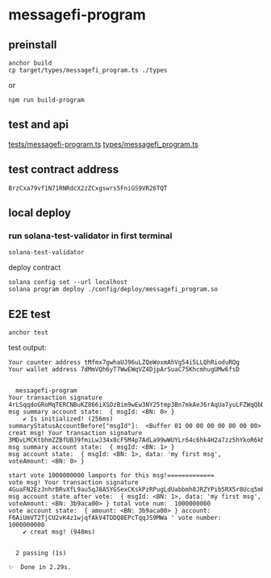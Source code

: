 # messagefi-program
## preinstall
````shell
anchor build
cp target/types/messagefi_program.ts ./types
````
or
```shell
npm run build-program
```
## test and api
[tests/messagefi-program.ts](./tests/messagefi-program.ts)
[types/messagefi_program.ts](./types/messagefi_program.ts)

## test contract address
`BrzCxa79vf1N71RNRdcX2zZCxgswrs5FniGS9VR26TQT`

## local deploy
### run solana-test-validator in first terminal
```shell
solana-test-validator
```
deploy contract
```shell
solana config set --url localhost
solana program deploy ./config/deploy/messagefi_program.so
```
## E2E test
```shell
anchor test
```
test output:
```text
Your counter address tMfmx7gwhaUJ96uLZQeWoxmAhVg54i5LLQhRioduRQg
Your wallet address 7dMmVQh6yT7WwEWqVZ4DjpArSuaC75KhcmhugUMw6fsD


  messagefi-program
Your transaction signature 4rLSqqdoGRoMqTERCNBuKZ866iXSDzBim9wEw3NY25tmp3Bn7mkAeJ6rAqUa7yuLFZWqQbDd7vPDmDLtDZEZGhNr
msg summary account state:  { msgId: <BN: 0> }
    ✔ Is initialized! (256ms)
summaryStatusAccountBefore["msgId"]:  <Buffer 01 00 00 00 00 00 00 00>
creat msg! Your transaction signature 3MDvLMCKtbhmZZBfUBJ9fmiLwJ34x8cF5M4p7AdLa99wWUYLr64c6hk4H2a7zz5hYkoR6kN3K1nAh3AQ1uA37Phx
msg summary account state:  { msgId: <BN: 1> }
msg account state:  { msgId: <BN: 1>, data: 'my first msg', voteAmount: <BN: 0> }

start vote 1000000000 lamports for this msg!=============
vote msg! Your transaction signature 4GuaFN2EzJnhrBRvXfL9au5qJ8A5YGSexCKskPzRPugLdUabbmh8JRZYPib5RX5r8Ucq5mbZpR9Kp2SDorRFWqRi
msg account state after vote:  { msgId: <BN: 1>, data: 'my first msg', voteAmount: <BN: 3b9aca00> } total vote num:  1000000000
vote account state:  { amount: <BN: 3b9aca00> } account:  F6AiUmVT2TjCU2vK4z1wjqfAkV4TDDQ8EPcTqqJS9MWa ' vote number:  1000000000
    ✔ creat msg! (948ms)


  2 passing (1s)

✨  Done in 2.29s.
```
